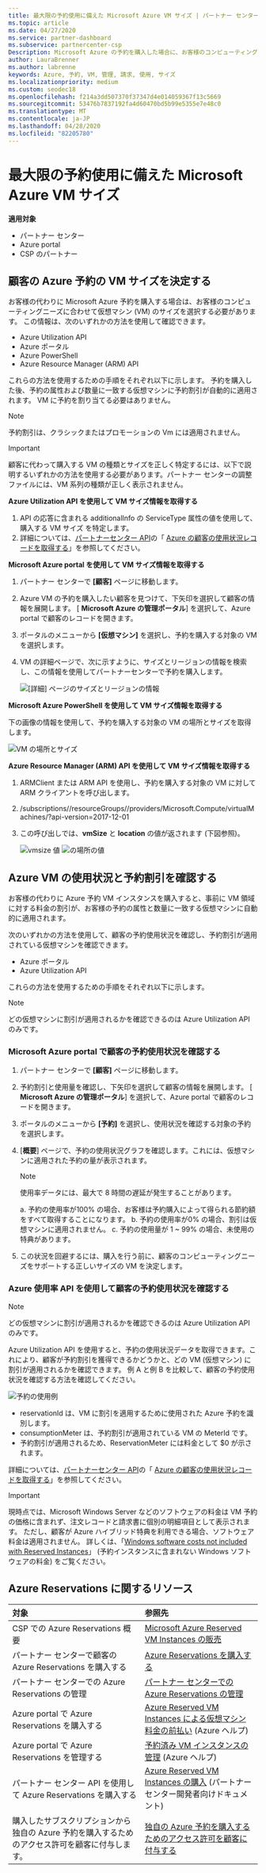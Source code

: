 ```yaml
---
title: 最大限の予約使用に備えた Microsoft Azure VM サイズ | パートナー センター
ms.topic: article
ms.date: 04/27/2020
ms.service: partner-dashboard
ms.subservice: partnercenter-csp
Description: Microsoft Azure の予約を購入した場合に、お客様のコンピューティングニーズに合わせて仮想マシン (VM) のサイズを変更する方法について説明します。
author: LauraBrenner
ms.author: labrenne
keywords: Azure, 予約, VM, 管理, 請求, 使用, サイズ
ms.localizationpriority: medium
ms.custom: seodec18
ms.openlocfilehash: f214a3dd507370f37347d4e014059367f13c5669
ms.sourcegitcommit: 53476b7837192fa4d60470bd5b99e5355e7e48c0
ms.translationtype: MT
ms.contentlocale: ja-JP
ms.lasthandoff: 04/28/2020
ms.locfileid: "82205780"
---
```

# <a name="microsoft-azure-vm-sizing-for-maximum-reservation-usage"></a>最大限の予約使用に備えた Microsoft Azure VM サイズ

**適用対象**

- パートナー センター
- Azure portal
- CSP のパートナー

## <a name="determine-the-vm-size-for-a-customers-azure-reservation"></a>顧客の Azure 予約の VM サイズを決定する 

お客様の代わりに Microsoft Azure 予約を購入する場合は、お客様のコンピューティングニーズに合わせて仮想マシン (VM) のサイズを選択する必要があります。 この情報は、次のいずれかの方法を使用して確認できます。

- Azure Utilization API
- Azure ポータル
- Azure PowerShell
- Azure Resource Manager (ARM) API

これらの方法を使用するための手順をそれぞれ以下に示します。 予約を購入した後、予約の属性および数量に一致する仮想マシンに予約割引が自動的に適用されます。 VM に予約を割り当てる必要はありません。

>[!NOTE]
>予約割引は、クラシックまたはプロモーションの Vm には適用されません。

>[!IMPORTANT]
>顧客に代わって購入する VM の種類とサイズを正しく特定するには、以下で説明するいずれかの方法を使用する必要があります。パートナー センターの調整ファイルには、VM 系列の種類が正しく表示されません。

**Azure Utilization API を使用して VM サイズ情報を取得する**

1. API の応答に含まれる additionalInfo の ServiceType 属性の値を使用して、購入する VM サイズ を特定します。
2. 詳細については、[パートナーセンター API](https://docs.microsoft.com/partner-center/develop/)の「 [Azure の顧客の使用状況レコードを取得する](https://docs.microsoft.com/partner-center/develop/get-a-customer-s-utilization-record-for-azure)」を参照してください。

**Microsoft Azure portal を使用して VM サイズ情報を取得する**

1. パートナー センターで **[顧客]** ページに移動します。
2. Azure VM の予約を購入したい顧客を見つけて、下矢印を選択して顧客の情報を展開します。 [ **Microsoft Azure の管理ポータル**] を選択して、Azure portal で顧客のレコードを開きます。
3. ポータルのメニューから **[仮想マシン]** を選択し、予約を購入する対象の VM を選択します。
4. VM の詳細ページで、次に示すように、サイズとリージョンの情報を検索し、この情報を使用してパートナーセンターで予約を購入します。  

    ![[詳細] ページのサイズとリージョンの情報](images/usage1.png)

**Microsoft Azure PowerShell を使用して VM サイズ情報を取得する**

下の画像の情報を使用して、予約を購入する対象の VM の場所とサイズを取得します。 

![VM の場所とサイズ](images/usage2.png)

**Azure Resource Manager (ARM) API を使用して VM サイズ情報を取得する**

1. ARMClient または ARM API を使用し、予約を購入する対象の VM に対して ARM クライアントを呼び出します。

2. /subscriptions/<Subscription ID>/resourceGroups/<Resource group name>/providers/Microsoft.Compute/virtualMachines/<VM Instance Name>?api-version=2017-12-01

3. この呼び出しでは、**vmSize** と **location** の値が返されます (下図参照)。

    ![vmsize 値](images/usage3.png) ![の場所の値](images/usage4.png)

## <a name="verify-azure-vm-usage-and-reservation-discount"></a>Azure VM の使用状況と予約割引を確認する

お客様の代わりに Azure 予約 VM インスタンスを購入すると、事前に VM 領域に対する料金の割引が、お客様の予約の属性と数量に一致する仮想マシンに自動的に適用されます。

次のいずれかの方法を使用して、顧客の予約使用状況を確認し、予約割引が適用されている仮想マシンを確認できます。

- Azure ポータル
- Azure Utilization API

これらの方法を使用するための手順をそれぞれ以下に示します。

>[!NOTE]
>どの仮想マシンに割引が適用されるかを確認できるのは Azure Utilization API のみです。  

### <a name="verify-the-customers-reservation-usage-in-the-microsoft-azure-portal"></a>Microsoft Azure portal で顧客の予約使用状況を確認する

1. パートナー センターで **[顧客]** ページに移動します。

2. 予約割引と使用量を確認し、下矢印を選択して顧客の情報を展開します。 [ **Microsoft Azure の管理ポータル**] を選択して、Azure portal で顧客のレコードを開きます。
3. ポータルのメニューから **[予約]** を選択し、使用状況を確認する対象の予約を選択します。
4. [**概要**] ページで、予約の使用状況グラフを確認します。これには、仮想マシンに適用された予約の量が表示されます。

    >[!NOTE]
    >使用率データには、最大で 8 時間の遅延が発生することがあります。

    a. 予約の使用率が100% の場合、お客様は予約購入によって得られる節約額をすべて取得することになります。
    b. 予約の使用率が0% の場合、割引は仮想マシンに適用されません。
    c. 予約の使用量が 1 ~ 99% の場合、未使用の特典があります。

5. この状況を回避するには、購入を行う前に、顧客のコンピューティングニーズをサポートする正しいサイズの VM を決定します。

### <a name="verify-the-customers-reservation-usage-with-the-azure-utilization-api"></a>Azure 使用率 API を使用して顧客の予約使用状況を確認する

>[!NOTE]
>どの仮想マシンに割引が適用されるかを確認できるのは Azure Utilization API のみです。  

Azure Utilization API を使用すると、予約の使用状況データを取得できます。これにより、顧客が予約割引を獲得できるかどうかと、どの VM (仮想マシン) に割引が適用されるかを確認できます。 例 A と例 B を比較して、顧客の予約使用状況を確認する方法を確認してください。

![予約の使用例](images/usage5.png)

- reservationId は、VM に割引を適用するために使用された Azure 予約を識別します。
- consumptionMeter は、予約割引が適用されている VM の MeterId です。
- 予約割引が適用されるため、ReservationMeter には料金として $0 が示されます。

詳細については、[パートナーセンター API](https://docs.microsoft.com/partner-center/develop/)の「 [Azure の顧客の使用状況レコードを取得する](https://docs.microsoft.com/partner-center/develop/get-a-customer-s-utilization-record-for-azure)」を参照してください。

>[!IMPORTANT]
>現時点では、Microsoft Windows Server などのソフトウェアの料金は VM 予約の価格に含まれず、注文レコードと請求書に個別の明細項目として表示されます。 ただし、顧客が Azure ハイブリッド特典を利用できる場合、ソフトウェア料金は適用されません。 詳しくは、「[Windows software costs not included with Reserved Instances](https://docs.microsoft.com/azure/billing/billing-reserved-instance-windows-software-costs)」 (予約インスタンスに含まれない Windows ソフトウェアの料金) をご覧ください。  

## <a name="azure-reservations-resources"></a>Azure Reservations に関するリソース

|**対象**   |**参照先**    |
|:-----------------------------|:-----------------|
|CSP での Azure Reservations 概要  | [Microsoft Azure Reserved VM Instances の販売](azure-reservations.md)
|パートナー センターで顧客の Azure Reservations を購入する   | [Azure Reservations を購入する](azure-reservations-buying.md)
|パートナー センターでの Azure Reservations の管理 | [パートナー センターでの Azure Reservations の管理](azure-reservations-manage.md)
|Azure portal で Azure Reservations を購入する | [Azure Reserved VM Instances による仮想マシン料金の前払い](https://docs.microsoft.com/azure/virtual-machines/windows/prepay-reserved-vm-instances) (Azure ヘルプ) |
|Azure portal で Azure Reservations を管理する   | [予約済み VM インスタンスの管理](https://docs.microsoft.com/azure/billing/billing-manage-reserved-vm-instance) (Azure ヘルプ)  |
|パートナー センター API を使用して Azure Reservations を購入する | [Azure Reserved VM Instances の購入](https://docs.microsoft.com/partner-center/develop/purchase-azure-reservations) (パートナー センター開発者向けドキュメント)   |
|購入したサブスクリプションから独自の Azure 予約を購入するためのアクセス許可を顧客に付与します。 | [独自の Azure 予約を購入するためのアクセス許可を顧客に付与する](give-customers-permission.md)   |
